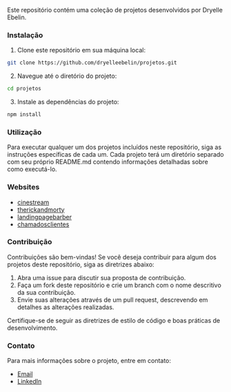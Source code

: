 Este repositório contém uma coleção de projetos desenvolvidos por Dryelle Ebelin.

### Instalação

1. Clone este repositório em sua máquina local:
```bash
git clone https://github.com/dryelleebelin/projetos.git
```

2. Navegue até o diretório do projeto:
```bash
cd projetos
```

3. Instale as dependências do projeto:
```bash
npm install
```

### Utilização

Para executar qualquer um dos projetos incluídos neste repositório, siga as instruções específicas de cada um. Cada projeto terá um diretório separado com seu próprio README.md contendo informações detalhadas sobre como executá-lo.

### Websites

- [cinestream](https://cinestreamhub.netlify.app)  
- [therickandmorty](https://therickandmortyhub.netlify.app)  
- [landingpagebarber](https://landingpagebarber.netlify.app)
- [chamadosclientes](https://chamadosclientes.netlify.app)

### Contribuição

Contribuições são bem-vindas! Se você deseja contribuir para algum dos projetos deste repositório, siga as diretrizes abaixo:

1. Abra uma issue para discutir sua proposta de contribuição.
2. Faça um fork deste repositório e crie um branch com o nome descritivo da sua contribuição.
3. Envie suas alterações através de um pull request, descrevendo em detalhes as alterações realizadas.

Certifique-se de seguir as diretrizes de estilo de código e boas práticas de desenvolvimento.

### Contato

Para mais informações sobre o projeto, entre em contato:

- [Email](dryellesilva07@gmail.com)   
- [LinkedIn](https://www.linkedin.com/in/dryelle-ebelin/)    
